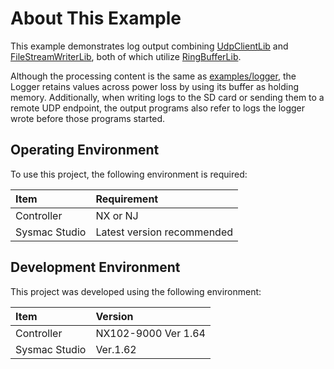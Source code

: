 # About This Example
This example demonstrates log output combining [UdpClientLib](https://github.com/kmu2030/UdpClientLib) and [FileStreamWriterLib](https://github.com/kmu2030/FileStreamWriterLib), both of which utilize [RingBufferLib](https://github.com/kmu2030/RingBufferLib).

Although the processing content is the same as [examples/logger](https://github.com/kmu2030/RingBufferLib/tree/main/examples/logger), the Logger retains values across power loss by using its buffer as holding memory.
Additionally, when writing logs to the SD card or sending them to a remote UDP endpoint,
the output programs also refer to logs the logger wrote before those programs started.

## Operating Environment
To use this project, the following environment is required:

| Item           | Requirement       |
| :------------- | :---------------- |
| Controller     | NX or NJ          |
| Sysmac Studio  | Latest version recommended |

## Development Environment
This project was developed using the following environment:

| Item            | Version               |
| :-------------- | :-------------------- |
| Controller      | NX102-9000 Ver 1.64   |
| Sysmac Studio   | Ver.1.62              |
